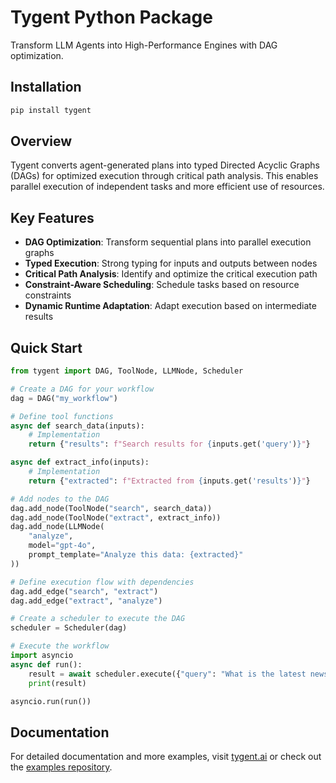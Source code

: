 # Tygent Python Package

Transform LLM Agents into High-Performance Engines with DAG optimization.

## Installation

```bash
pip install tygent
```

## Overview

Tygent converts agent-generated plans into typed Directed Acyclic Graphs (DAGs) for optimized execution through critical path analysis. This enables parallel execution of independent tasks and more efficient use of resources.

## Key Features

- **DAG Optimization**: Transform sequential plans into parallel execution graphs
- **Typed Execution**: Strong typing for inputs and outputs between nodes
- **Critical Path Analysis**: Identify and optimize the critical execution path
- **Constraint-Aware Scheduling**: Schedule tasks based on resource constraints
- **Dynamic Runtime Adaptation**: Adapt execution based on intermediate results

## Quick Start

```python
from tygent import DAG, ToolNode, LLMNode, Scheduler

# Create a DAG for your workflow
dag = DAG("my_workflow")

# Define tool functions
async def search_data(inputs):
    # Implementation
    return {"results": f"Search results for {inputs.get('query')}"}

async def extract_info(inputs):
    # Implementation
    return {"extracted": f"Extracted from {inputs.get('results')}"}

# Add nodes to the DAG
dag.add_node(ToolNode("search", search_data))
dag.add_node(ToolNode("extract", extract_info))
dag.add_node(LLMNode(
    "analyze", 
    model="gpt-4o",
    prompt_template="Analyze this data: {extracted}"
))

# Define execution flow with dependencies
dag.add_edge("search", "extract")
dag.add_edge("extract", "analyze")

# Create a scheduler to execute the DAG
scheduler = Scheduler(dag)

# Execute the workflow
import asyncio
async def run():
    result = await scheduler.execute({"query": "What is the latest news about AI?"})
    print(result)

asyncio.run(run())
```

## Documentation

For detailed documentation and more examples, visit [tygent.ai](https://tygent.ai/docs) or check out the [examples repository](https://github.com/tygent-ai/tygent-examples).
